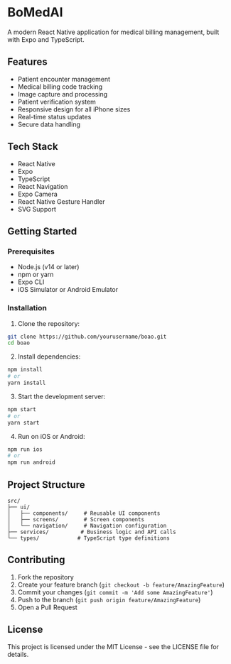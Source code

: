 # BoMedAI

A modern React Native application for medical billing management, built with Expo and TypeScript.

## Features

- Patient encounter management
- Medical billing code tracking
- Image capture and processing
- Patient verification system
- Responsive design for all iPhone sizes
- Real-time status updates
- Secure data handling

## Tech Stack

- React Native
- Expo
- TypeScript
- React Navigation
- Expo Camera
- React Native Gesture Handler
- SVG Support

## Getting Started

### Prerequisites

- Node.js (v14 or later)
- npm or yarn
- Expo CLI
- iOS Simulator or Android Emulator

### Installation

1. Clone the repository:
```bash
git clone https://github.com/yourusername/boao.git
cd boao
```

2. Install dependencies:
```bash
npm install
# or
yarn install
```

3. Start the development server:
```bash
npm start
# or
yarn start
```

4. Run on iOS or Android:
```bash
npm run ios
# or
npm run android
```

## Project Structure

```
src/
├── ui/
│   ├── components/     # Reusable UI components
│   ├── screens/        # Screen components
│   └── navigation/     # Navigation configuration
├── services/          # Business logic and API calls
└── types/            # TypeScript type definitions
```

## Contributing

1. Fork the repository
2. Create your feature branch (`git checkout -b feature/AmazingFeature`)
3. Commit your changes (`git commit -m 'Add some AmazingFeature'`)
4. Push to the branch (`git push origin feature/AmazingFeature`)
5. Open a Pull Request

## License

This project is licensed under the MIT License - see the LICENSE file for details.